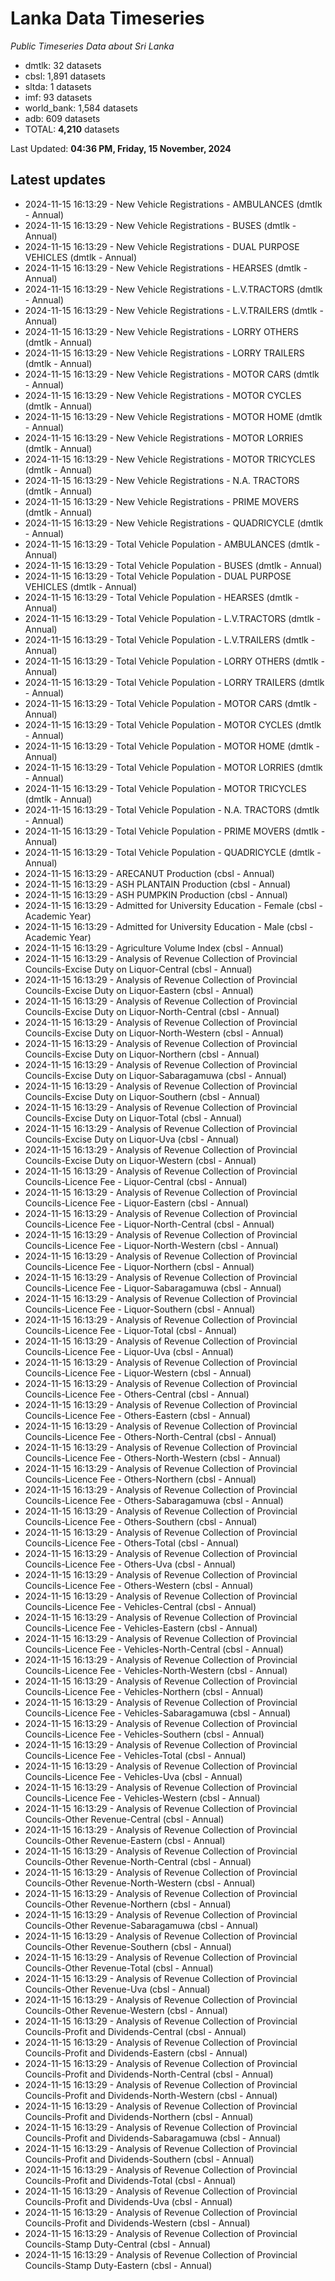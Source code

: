 # Lanka Data Timeseries
*Public Timeseries Data about Sri Lanka*

* dmtlk: 32 datasets
* cbsl: 1,891 datasets
* sltda: 1 datasets
* imf: 93 datasets
* world_bank: 1,584 datasets
* adb: 609 datasets
* TOTAL: **4,210** datasets

Last Updated: **04:36 PM, Friday, 15 November, 2024**

## Latest updates

* 2024-11-15 16:13:29 - New Vehicle Registrations - AMBULANCES (dmtlk - Annual)
* 2024-11-15 16:13:29 - New Vehicle Registrations - BUSES (dmtlk - Annual)
* 2024-11-15 16:13:29 - New Vehicle Registrations - DUAL PURPOSE VEHICLES (dmtlk - Annual)
* 2024-11-15 16:13:29 - New Vehicle Registrations - HEARSES (dmtlk - Annual)
* 2024-11-15 16:13:29 - New Vehicle Registrations - L.V.TRACTORS (dmtlk - Annual)
* 2024-11-15 16:13:29 - New Vehicle Registrations - L.V.TRAILERS (dmtlk - Annual)
* 2024-11-15 16:13:29 - New Vehicle Registrations - LORRY OTHERS (dmtlk - Annual)
* 2024-11-15 16:13:29 - New Vehicle Registrations - LORRY TRAILERS (dmtlk - Annual)
* 2024-11-15 16:13:29 - New Vehicle Registrations - MOTOR CARS (dmtlk - Annual)
* 2024-11-15 16:13:29 - New Vehicle Registrations - MOTOR CYCLES (dmtlk - Annual)
* 2024-11-15 16:13:29 - New Vehicle Registrations - MOTOR HOME (dmtlk - Annual)
* 2024-11-15 16:13:29 - New Vehicle Registrations - MOTOR LORRIES (dmtlk - Annual)
* 2024-11-15 16:13:29 - New Vehicle Registrations - MOTOR TRICYCLES (dmtlk - Annual)
* 2024-11-15 16:13:29 - New Vehicle Registrations - N.A. TRACTORS (dmtlk - Annual)
* 2024-11-15 16:13:29 - New Vehicle Registrations - PRIME MOVERS (dmtlk - Annual)
* 2024-11-15 16:13:29 - New Vehicle Registrations - QUADRICYCLE (dmtlk - Annual)
* 2024-11-15 16:13:29 - Total Vehicle Population - AMBULANCES (dmtlk - Annual)
* 2024-11-15 16:13:29 - Total Vehicle Population - BUSES (dmtlk - Annual)
* 2024-11-15 16:13:29 - Total Vehicle Population - DUAL PURPOSE VEHICLES (dmtlk - Annual)
* 2024-11-15 16:13:29 - Total Vehicle Population - HEARSES (dmtlk - Annual)
* 2024-11-15 16:13:29 - Total Vehicle Population - L.V.TRACTORS (dmtlk - Annual)
* 2024-11-15 16:13:29 - Total Vehicle Population - L.V.TRAILERS (dmtlk - Annual)
* 2024-11-15 16:13:29 - Total Vehicle Population - LORRY OTHERS (dmtlk - Annual)
* 2024-11-15 16:13:29 - Total Vehicle Population - LORRY TRAILERS (dmtlk - Annual)
* 2024-11-15 16:13:29 - Total Vehicle Population - MOTOR CARS (dmtlk - Annual)
* 2024-11-15 16:13:29 - Total Vehicle Population - MOTOR CYCLES (dmtlk - Annual)
* 2024-11-15 16:13:29 - Total Vehicle Population - MOTOR HOME (dmtlk - Annual)
* 2024-11-15 16:13:29 - Total Vehicle Population - MOTOR LORRIES (dmtlk - Annual)
* 2024-11-15 16:13:29 - Total Vehicle Population - MOTOR TRICYCLES (dmtlk - Annual)
* 2024-11-15 16:13:29 - Total Vehicle Population - N.A. TRACTORS (dmtlk - Annual)
* 2024-11-15 16:13:29 - Total Vehicle Population - PRIME MOVERS (dmtlk - Annual)
* 2024-11-15 16:13:29 - Total Vehicle Population - QUADRICYCLE (dmtlk - Annual)
* 2024-11-15 16:13:29 - ARECANUT Production (cbsl - Annual)
* 2024-11-15 16:13:29 - ASH PLANTAIN Production (cbsl - Annual)
* 2024-11-15 16:13:29 - ASH PUMPKIN Production (cbsl - Annual)
* 2024-11-15 16:13:29 - Admitted for University Education - Female (cbsl - Academic Year)
* 2024-11-15 16:13:29 - Admitted for University Education - Male (cbsl - Academic Year)
* 2024-11-15 16:13:29 - Agriculture Volume Index (cbsl - Annual)
* 2024-11-15 16:13:29 - Analysis of Revenue Collection of Provincial Councils-Excise Duty on Liquor-Central (cbsl - Annual)
* 2024-11-15 16:13:29 - Analysis of Revenue Collection of Provincial Councils-Excise Duty on Liquor-Eastern (cbsl - Annual)
* 2024-11-15 16:13:29 - Analysis of Revenue Collection of Provincial Councils-Excise Duty on Liquor-North-Central (cbsl - Annual)
* 2024-11-15 16:13:29 - Analysis of Revenue Collection of Provincial Councils-Excise Duty on Liquor-North-Western (cbsl - Annual)
* 2024-11-15 16:13:29 - Analysis of Revenue Collection of Provincial Councils-Excise Duty on Liquor-Northern (cbsl - Annual)
* 2024-11-15 16:13:29 - Analysis of Revenue Collection of Provincial Councils-Excise Duty on Liquor-Sabaragamuwa (cbsl - Annual)
* 2024-11-15 16:13:29 - Analysis of Revenue Collection of Provincial Councils-Excise Duty on Liquor-Southern (cbsl - Annual)
* 2024-11-15 16:13:29 - Analysis of Revenue Collection of Provincial Councils-Excise Duty on Liquor-Total (cbsl - Annual)
* 2024-11-15 16:13:29 - Analysis of Revenue Collection of Provincial Councils-Excise Duty on Liquor-Uva (cbsl - Annual)
* 2024-11-15 16:13:29 - Analysis of Revenue Collection of Provincial Councils-Excise Duty on Liquor-Western (cbsl - Annual)
* 2024-11-15 16:13:29 - Analysis of Revenue Collection of Provincial Councils-Licence Fee - Liquor-Central (cbsl - Annual)
* 2024-11-15 16:13:29 - Analysis of Revenue Collection of Provincial Councils-Licence Fee - Liquor-Eastern (cbsl - Annual)
* 2024-11-15 16:13:29 - Analysis of Revenue Collection of Provincial Councils-Licence Fee - Liquor-North-Central (cbsl - Annual)
* 2024-11-15 16:13:29 - Analysis of Revenue Collection of Provincial Councils-Licence Fee - Liquor-North-Western (cbsl - Annual)
* 2024-11-15 16:13:29 - Analysis of Revenue Collection of Provincial Councils-Licence Fee - Liquor-Northern (cbsl - Annual)
* 2024-11-15 16:13:29 - Analysis of Revenue Collection of Provincial Councils-Licence Fee - Liquor-Sabaragamuwa (cbsl - Annual)
* 2024-11-15 16:13:29 - Analysis of Revenue Collection of Provincial Councils-Licence Fee - Liquor-Southern (cbsl - Annual)
* 2024-11-15 16:13:29 - Analysis of Revenue Collection of Provincial Councils-Licence Fee - Liquor-Total (cbsl - Annual)
* 2024-11-15 16:13:29 - Analysis of Revenue Collection of Provincial Councils-Licence Fee - Liquor-Uva (cbsl - Annual)
* 2024-11-15 16:13:29 - Analysis of Revenue Collection of Provincial Councils-Licence Fee - Liquor-Western (cbsl - Annual)
* 2024-11-15 16:13:29 - Analysis of Revenue Collection of Provincial Councils-Licence Fee - Others-Central (cbsl - Annual)
* 2024-11-15 16:13:29 - Analysis of Revenue Collection of Provincial Councils-Licence Fee - Others-Eastern (cbsl - Annual)
* 2024-11-15 16:13:29 - Analysis of Revenue Collection of Provincial Councils-Licence Fee - Others-North-Central (cbsl - Annual)
* 2024-11-15 16:13:29 - Analysis of Revenue Collection of Provincial Councils-Licence Fee - Others-North-Western (cbsl - Annual)
* 2024-11-15 16:13:29 - Analysis of Revenue Collection of Provincial Councils-Licence Fee - Others-Northern (cbsl - Annual)
* 2024-11-15 16:13:29 - Analysis of Revenue Collection of Provincial Councils-Licence Fee - Others-Sabaragamuwa (cbsl - Annual)
* 2024-11-15 16:13:29 - Analysis of Revenue Collection of Provincial Councils-Licence Fee - Others-Southern (cbsl - Annual)
* 2024-11-15 16:13:29 - Analysis of Revenue Collection of Provincial Councils-Licence Fee - Others-Total (cbsl - Annual)
* 2024-11-15 16:13:29 - Analysis of Revenue Collection of Provincial Councils-Licence Fee - Others-Uva (cbsl - Annual)
* 2024-11-15 16:13:29 - Analysis of Revenue Collection of Provincial Councils-Licence Fee - Others-Western (cbsl - Annual)
* 2024-11-15 16:13:29 - Analysis of Revenue Collection of Provincial Councils-Licence Fee - Vehicles-Central (cbsl - Annual)
* 2024-11-15 16:13:29 - Analysis of Revenue Collection of Provincial Councils-Licence Fee - Vehicles-Eastern (cbsl - Annual)
* 2024-11-15 16:13:29 - Analysis of Revenue Collection of Provincial Councils-Licence Fee - Vehicles-North-Central (cbsl - Annual)
* 2024-11-15 16:13:29 - Analysis of Revenue Collection of Provincial Councils-Licence Fee - Vehicles-North-Western (cbsl - Annual)
* 2024-11-15 16:13:29 - Analysis of Revenue Collection of Provincial Councils-Licence Fee - Vehicles-Northern (cbsl - Annual)
* 2024-11-15 16:13:29 - Analysis of Revenue Collection of Provincial Councils-Licence Fee - Vehicles-Sabaragamuwa (cbsl - Annual)
* 2024-11-15 16:13:29 - Analysis of Revenue Collection of Provincial Councils-Licence Fee - Vehicles-Southern (cbsl - Annual)
* 2024-11-15 16:13:29 - Analysis of Revenue Collection of Provincial Councils-Licence Fee - Vehicles-Total (cbsl - Annual)
* 2024-11-15 16:13:29 - Analysis of Revenue Collection of Provincial Councils-Licence Fee - Vehicles-Uva (cbsl - Annual)
* 2024-11-15 16:13:29 - Analysis of Revenue Collection of Provincial Councils-Licence Fee - Vehicles-Western (cbsl - Annual)
* 2024-11-15 16:13:29 - Analysis of Revenue Collection of Provincial Councils-Other Revenue-Central (cbsl - Annual)
* 2024-11-15 16:13:29 - Analysis of Revenue Collection of Provincial Councils-Other Revenue-Eastern (cbsl - Annual)
* 2024-11-15 16:13:29 - Analysis of Revenue Collection of Provincial Councils-Other Revenue-North-Central (cbsl - Annual)
* 2024-11-15 16:13:29 - Analysis of Revenue Collection of Provincial Councils-Other Revenue-North-Western (cbsl - Annual)
* 2024-11-15 16:13:29 - Analysis of Revenue Collection of Provincial Councils-Other Revenue-Northern (cbsl - Annual)
* 2024-11-15 16:13:29 - Analysis of Revenue Collection of Provincial Councils-Other Revenue-Sabaragamuwa (cbsl - Annual)
* 2024-11-15 16:13:29 - Analysis of Revenue Collection of Provincial Councils-Other Revenue-Southern (cbsl - Annual)
* 2024-11-15 16:13:29 - Analysis of Revenue Collection of Provincial Councils-Other Revenue-Total (cbsl - Annual)
* 2024-11-15 16:13:29 - Analysis of Revenue Collection of Provincial Councils-Other Revenue-Uva (cbsl - Annual)
* 2024-11-15 16:13:29 - Analysis of Revenue Collection of Provincial Councils-Other Revenue-Western (cbsl - Annual)
* 2024-11-15 16:13:29 - Analysis of Revenue Collection of Provincial Councils-Profit and Dividends-Central (cbsl - Annual)
* 2024-11-15 16:13:29 - Analysis of Revenue Collection of Provincial Councils-Profit and Dividends-Eastern (cbsl - Annual)
* 2024-11-15 16:13:29 - Analysis of Revenue Collection of Provincial Councils-Profit and Dividends-North-Central (cbsl - Annual)
* 2024-11-15 16:13:29 - Analysis of Revenue Collection of Provincial Councils-Profit and Dividends-North-Western (cbsl - Annual)
* 2024-11-15 16:13:29 - Analysis of Revenue Collection of Provincial Councils-Profit and Dividends-Northern (cbsl - Annual)
* 2024-11-15 16:13:29 - Analysis of Revenue Collection of Provincial Councils-Profit and Dividends-Sabaragamuwa (cbsl - Annual)
* 2024-11-15 16:13:29 - Analysis of Revenue Collection of Provincial Councils-Profit and Dividends-Southern (cbsl - Annual)
* 2024-11-15 16:13:29 - Analysis of Revenue Collection of Provincial Councils-Profit and Dividends-Total (cbsl - Annual)
* 2024-11-15 16:13:29 - Analysis of Revenue Collection of Provincial Councils-Profit and Dividends-Uva (cbsl - Annual)
* 2024-11-15 16:13:29 - Analysis of Revenue Collection of Provincial Councils-Profit and Dividends-Western (cbsl - Annual)
* 2024-11-15 16:13:29 - Analysis of Revenue Collection of Provincial Councils-Stamp Duty-Central (cbsl - Annual)
* 2024-11-15 16:13:29 - Analysis of Revenue Collection of Provincial Councils-Stamp Duty-Eastern (cbsl - Annual)